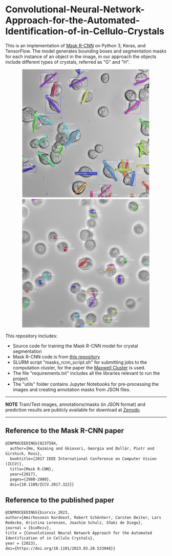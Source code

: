 # Convolutional-Neural-Network-Approach-for-the-Automated-Identification-of-in-Cellulo-Crystals

This is an implementation of [Mask R-CNN](https://arxiv.org/abs/1703.06870) on Python 3, Keras, and TensorFlow. The model generates bounding boxes and segmentation masks for each instance of an object in the image, in our approach the objects include different types of crystals, referred as "G" and "H".

<p align="center">
  <img src="assets/target-G.png" alt="Instance Segmentation Sample for Target G" width="400"/>
  <img src="assets/target-H.png" alt="Instance Segmentation Sample for Target H" width="400"/>
</p>

This repository includes:
* Source code for training the Mask R-CNN model for crystal segmentation
* Mask R-CNN code is from [this repository](https://github.com/matterport/Mask_RCNN)
* SLURM script "masks_rcnn_script.sh" for submitting jobs to the computation cluster, for the paper the [Maxwell Cluster](https://confluence.desy.de/display/MXW/) is used.
* The file "requirements.txt" includes all the libraries relevant to run the project.
* The "utils" folder contains Jupyter Notebooks for pre-processing the images and creating annotation masks from JSON files.

---
**NOTE**
Train/Test images, annotations/masks (in JSON format) and prediction results are publicly available for download at [Zenodo](https://doi.org/10.5281/zenodo.10475962).

--- 

## Reference to the Mask R-CNN paper
````
@INPROCEEDINGS{8237584,
  author={He, Kaiming and Gkioxari, Georgia and Dollár, Piotr and Girshick, Ross},
  booktitle={2017 IEEE International Conference on Computer Vision (ICCV)}, 
  title={Mask R-CNN}, 
  year={2017},
  pages={2980-2988},
  doi={10.1109/ICCV.2017.322}}
````

## Reference to the published paper
````
@INPROCEEDINGS{biorxiv_2023,
author={Amirhossein Kardoost, Robert Schönherr, Carsten Deiter, Lars Redecke, Kristina Lorenzen, Joachim Schulz, Iñaki de Diego},
journal = {bioRxiv},
title = {Convolutional Neural Network Approach for the Automated Identification of in Cellulo Crystals},
year = {2023},
doi={https://doi.org/10.1101/2023.03.28.533948}}
````